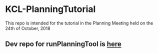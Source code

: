 # KCL-PlanningTutorial
This repo is intended for the tutorial in the Planning Meeting held on the 24th of October, 2018

## Dev repo for runPlanningTool is [here](https://github.com/momartinm/runPlanningTool.git)



